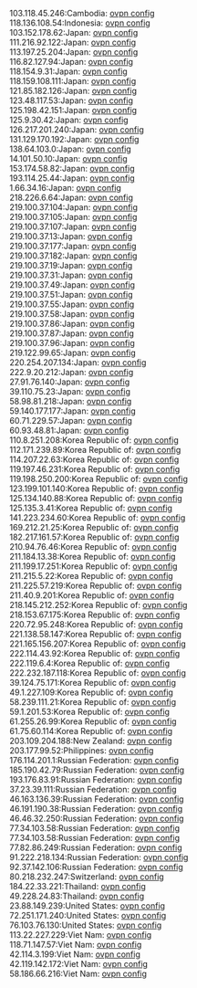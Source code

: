 103.118.45.246:Cambodia: [ovpn config](vpn/103_118_45_246.ovpn)  
118.136.108.54:Indonesia: [ovpn config](vpn/118_136_108_54.ovpn)  
103.152.178.62:Japan: [ovpn config](vpn/103_152_178_62.ovpn)  
111.216.92.122:Japan: [ovpn config](vpn/111_216_92_122.ovpn)  
113.197.25.204:Japan: [ovpn config](vpn/113_197_25_204.ovpn)  
116.82.127.94:Japan: [ovpn config](vpn/116_82_127_94.ovpn)  
118.154.9.31:Japan: [ovpn config](vpn/118_154_9_31.ovpn)  
118.159.108.111:Japan: [ovpn config](vpn/118_159_108_111.ovpn)  
121.85.182.126:Japan: [ovpn config](vpn/121_85_182_126.ovpn)  
123.48.117.53:Japan: [ovpn config](vpn/123_48_117_53.ovpn)  
125.198.42.151:Japan: [ovpn config](vpn/125_198_42_151.ovpn)  
125.9.30.42:Japan: [ovpn config](vpn/125_9_30_42.ovpn)  
126.217.201.240:Japan: [ovpn config](vpn/126_217_201_240.ovpn)  
131.129.170.192:Japan: [ovpn config](vpn/131_129_170_192.ovpn)  
138.64.103.0:Japan: [ovpn config](vpn/138_64_103_0.ovpn)  
14.101.50.10:Japan: [ovpn config](vpn/14_101_50_10.ovpn)  
153.174.58.82:Japan: [ovpn config](vpn/153_174_58_82.ovpn)  
193.114.25.44:Japan: [ovpn config](vpn/193_114_25_44.ovpn)  
1.66.34.16:Japan: [ovpn config](vpn/1_66_34_16.ovpn)  
218.226.6.64:Japan: [ovpn config](vpn/218_226_6_64.ovpn)  
219.100.37.104:Japan: [ovpn config](vpn/219_100_37_104.ovpn)  
219.100.37.105:Japan: [ovpn config](vpn/219_100_37_105.ovpn)  
219.100.37.107:Japan: [ovpn config](vpn/219_100_37_107.ovpn)  
219.100.37.13:Japan: [ovpn config](vpn/219_100_37_13.ovpn)  
219.100.37.177:Japan: [ovpn config](vpn/219_100_37_177.ovpn)  
219.100.37.182:Japan: [ovpn config](vpn/219_100_37_182.ovpn)  
219.100.37.19:Japan: [ovpn config](vpn/219_100_37_19.ovpn)  
219.100.37.31:Japan: [ovpn config](vpn/219_100_37_31.ovpn)  
219.100.37.49:Japan: [ovpn config](vpn/219_100_37_49.ovpn)  
219.100.37.51:Japan: [ovpn config](vpn/219_100_37_51.ovpn)  
219.100.37.55:Japan: [ovpn config](vpn/219_100_37_55.ovpn)  
219.100.37.58:Japan: [ovpn config](vpn/219_100_37_58.ovpn)  
219.100.37.86:Japan: [ovpn config](vpn/219_100_37_86.ovpn)  
219.100.37.87:Japan: [ovpn config](vpn/219_100_37_87.ovpn)  
219.100.37.96:Japan: [ovpn config](vpn/219_100_37_96.ovpn)  
219.122.99.65:Japan: [ovpn config](vpn/219_122_99_65.ovpn)  
220.254.207.134:Japan: [ovpn config](vpn/220_254_207_134.ovpn)  
222.9.20.212:Japan: [ovpn config](vpn/222_9_20_212.ovpn)  
27.91.76.140:Japan: [ovpn config](vpn/27_91_76_140.ovpn)  
39.110.75.23:Japan: [ovpn config](vpn/39_110_75_23.ovpn)  
58.98.81.218:Japan: [ovpn config](vpn/58_98_81_218.ovpn)  
59.140.177.177:Japan: [ovpn config](vpn/59_140_177_177.ovpn)  
60.71.229.57:Japan: [ovpn config](vpn/60_71_229_57.ovpn)  
60.93.48.81:Japan: [ovpn config](vpn/60_93_48_81.ovpn)  
110.8.251.208:Korea Republic of: [ovpn config](vpn/110_8_251_208.ovpn)  
112.171.239.89:Korea Republic of: [ovpn config](vpn/112_171_239_89.ovpn)  
114.207.22.63:Korea Republic of: [ovpn config](vpn/114_207_22_63.ovpn)  
119.197.46.231:Korea Republic of: [ovpn config](vpn/119_197_46_231.ovpn)  
119.198.250.200:Korea Republic of: [ovpn config](vpn/119_198_250_200.ovpn)  
123.199.101.140:Korea Republic of: [ovpn config](vpn/123_199_101_140.ovpn)  
125.134.140.88:Korea Republic of: [ovpn config](vpn/125_134_140_88.ovpn)  
125.135.3.41:Korea Republic of: [ovpn config](vpn/125_135_3_41.ovpn)  
141.223.234.60:Korea Republic of: [ovpn config](vpn/141_223_234_60.ovpn)  
169.212.21.25:Korea Republic of: [ovpn config](vpn/169_212_21_25.ovpn)  
182.217.161.57:Korea Republic of: [ovpn config](vpn/182_217_161_57.ovpn)  
210.94.76.46:Korea Republic of: [ovpn config](vpn/210_94_76_46.ovpn)  
211.184.13.38:Korea Republic of: [ovpn config](vpn/211_184_13_38.ovpn)  
211.199.17.251:Korea Republic of: [ovpn config](vpn/211_199_17_251.ovpn)  
211.215.5.22:Korea Republic of: [ovpn config](vpn/211_215_5_22.ovpn)  
211.225.57.219:Korea Republic of: [ovpn config](vpn/211_225_57_219.ovpn)  
211.40.9.201:Korea Republic of: [ovpn config](vpn/211_40_9_201.ovpn)  
218.145.212.252:Korea Republic of: [ovpn config](vpn/218_145_212_252.ovpn)  
218.153.67.175:Korea Republic of: [ovpn config](vpn/218_153_67_175.ovpn)  
220.72.95.248:Korea Republic of: [ovpn config](vpn/220_72_95_248.ovpn)  
221.138.58.147:Korea Republic of: [ovpn config](vpn/221_138_58_147.ovpn)  
221.165.156.207:Korea Republic of: [ovpn config](vpn/221_165_156_207.ovpn)  
222.114.43.92:Korea Republic of: [ovpn config](vpn/222_114_43_92.ovpn)  
222.119.6.4:Korea Republic of: [ovpn config](vpn/222_119_6_4.ovpn)  
222.232.187.118:Korea Republic of: [ovpn config](vpn/222_232_187_118.ovpn)  
39.124.75.171:Korea Republic of: [ovpn config](vpn/39_124_75_171.ovpn)  
49.1.227.109:Korea Republic of: [ovpn config](vpn/49_1_227_109.ovpn)  
58.239.111.21:Korea Republic of: [ovpn config](vpn/58_239_111_21.ovpn)  
59.1.201.53:Korea Republic of: [ovpn config](vpn/59_1_201_53.ovpn)  
61.255.26.99:Korea Republic of: [ovpn config](vpn/61_255_26_99.ovpn)  
61.75.60.114:Korea Republic of: [ovpn config](vpn/61_75_60_114.ovpn)  
203.109.204.188:New Zealand: [ovpn config](vpn/203_109_204_188.ovpn)  
203.177.99.52:Philippines: [ovpn config](vpn/203_177_99_52.ovpn)  
176.114.201.1:Russian Federation: [ovpn config](vpn/176_114_201_1.ovpn)  
185.190.42.79:Russian Federation: [ovpn config](vpn/185_190_42_79.ovpn)  
193.176.83.91:Russian Federation: [ovpn config](vpn/193_176_83_91.ovpn)  
37.23.39.111:Russian Federation: [ovpn config](vpn/37_23_39_111.ovpn)  
46.163.136.39:Russian Federation: [ovpn config](vpn/46_163_136_39.ovpn)  
46.191.190.38:Russian Federation: [ovpn config](vpn/46_191_190_38.ovpn)  
46.46.32.250:Russian Federation: [ovpn config](vpn/46_46_32_250.ovpn)  
77.34.103.58:Russian Federation: [ovpn config](vpn/77_34_103_58.ovpn)  
77.34.103.58:Russian Federation: [ovpn config](vpn/77_34_103_58.ovpn)  
77.82.86.249:Russian Federation: [ovpn config](vpn/77_82_86_249.ovpn)  
91.222.218.134:Russian Federation: [ovpn config](vpn/91_222_218_134.ovpn)  
92.37.142.106:Russian Federation: [ovpn config](vpn/92_37_142_106.ovpn)  
80.218.232.247:Switzerland: [ovpn config](vpn/80_218_232_247.ovpn)  
184.22.33.221:Thailand: [ovpn config](vpn/184_22_33_221.ovpn)  
49.228.24.83:Thailand: [ovpn config](vpn/49_228_24_83.ovpn)  
23.88.149.239:United States: [ovpn config](vpn/23_88_149_239.ovpn)  
72.251.171.240:United States: [ovpn config](vpn/72_251_171_240.ovpn)  
76.103.76.130:United States: [ovpn config](vpn/76_103_76_130.ovpn)  
113.22.227.229:Viet Nam: [ovpn config](vpn/113_22_227_229.ovpn)  
118.71.147.57:Viet Nam: [ovpn config](vpn/118_71_147_57.ovpn)  
42.114.3.199:Viet Nam: [ovpn config](vpn/42_114_3_199.ovpn)  
42.119.142.172:Viet Nam: [ovpn config](vpn/42_119_142_172.ovpn)  
58.186.66.216:Viet Nam: [ovpn config](vpn/58_186_66_216.ovpn)  
